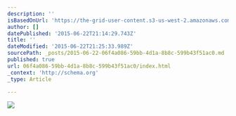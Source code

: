 ```yaml
---
description: ''
isBasedOnUrl: 'https://the-grid-user-content.s3-us-west-2.amazonaws.com/4589f210-f031-49ad-873c-9532a91d4074.GIF'
author: []
datePublished: '2015-06-22T21:14:29.743Z'
title: ''
dateModified: '2015-06-22T21:25:33.989Z'
sourcePath: _posts/2015-06-22-06f4a086-59bb-4d1a-8b8c-599b43f51ac0.md
published: true
url: 06f4a086-59bb-4d1a-8b8c-599b43f51ac0/index.html
_context: 'http://schema.org'
_type: Article

---
```

![](https://the-grid-user-content.s3-us-west-2.amazonaws.com/4589f210-f031-49ad-873c-9532a91d4074.GIF)